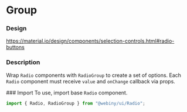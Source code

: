 # Group

### Design
<a href="https://material.io/design/components/selection-controls.html#radio-buttons" target="_blank">https://material.io/design/components/selection-controls.html#radio-buttons</a>

### Description
Wrap `Radio` components with `RadioGroup` to create a set of options.
Each `Radio` component must receive `value` and `onChange` callback via props.

### Import
To use, import base `Radio` component.

```js
import { Radio, RadioGroup } from "@webiny/ui/Radio";
```